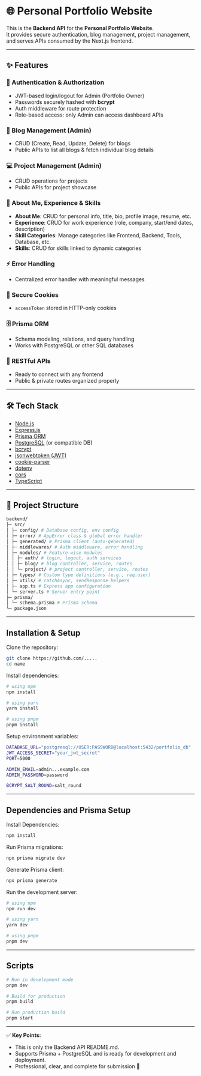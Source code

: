 
# 🌐 Personal Portfolio Website

This is the **Backend API** for the **Personal Portfolio Website**.  
It provides secure authentication, blog management, project management, and serves APIs consumed by the Next.js frontend.

---

## ✨ Features

### 🔐 Authentication & Authorization
- JWT-based login/logout for Admin (Portfolio Owner)
- Passwords securely hashed with **bcrypt**
- Auth middleware for route protection
- Role-based access: only Admin can access dashboard APIs

### 📝 Blog Management (Admin)
- CRUD (Create, Read, Update, Delete) for blogs
- Public APIs to list all blogs & fetch individual blog details

### 💻 Project Management (Admin)
- CRUD operations for projects
- Public APIs for project showcase

### 👤 About Me, Experience & Skills
- **About Me**: CRUD for personal info, title, bio, profile image, resume, etc.
- **Experience**: CRUD for work experience (role, company, start/end dates, description)
- **Skill Categories**: Manage categories like Frontend, Backend, Tools, Database, etc.
- **Skills**: CRUD for skills linked to dynamic categories

### ⚡ Error Handling
- Centralized error handler with meaningful messages

### 🍪 Secure Cookies
- `accessToken` stored in HTTP-only cookies

### 🗄️ Prisma ORM
- Schema modeling, relations, and query handling
- Works with PostgreSQL or other SQL databases

### 📡 RESTful APIs
- Ready to connect with any frontend
- Public & private routes organized properly

---

## 🛠️ Tech Stack
- [Node.js](https://nodejs.org/)
- [Express.js](https://expressjs.com/)
- [Prisma ORM](https://www.prisma.io/)
- [PostgreSQL](https://www.postgresql.org/) (or compatible DB)
- [bcrypt](https://www.npmjs.com/package/bcrypt)
- [jsonwebtoken (JWT)](https://www.npmjs.com/package/jsonwebtoken)
- [cookie-parser](https://www.npmjs.com/package/cookie-parser)
- [dotenv](https://www.npmjs.com/package/dotenv)
- [cors](https://www.npmjs.com/package/cors)
- [TypeScript](https://www.typescriptlang.org/)

---

## 📂 Project Structure
```bash
backend/
├─ src/
│ ├─ config/ # Database config, env config
│ ├─ error/ # AppError class & global error handler
│ ├─ generated/ # Prisma client (auto-generated)
│ ├─ middlewares/ # Auth middleware, error handling
│ ├─ modules/ # Feature-wise modules
│ │ ├─ auth/ # login, logout, auth services
│ │ ├─ blog/ # blog controller, service, routes
│ │ └─ project/ # project controller, service, routes
│ ├─ types/ # Custom type definitions (e.g., req.user)
│ ├─ utils/ # catchAsync, sendResponse helpers
│ ├─ app.ts # Express app configuration
│ └─ server.ts # Server entry point
├─ prisma/
│ └─ schema.prisma # Prisma schema
└─ package.json
```

---

## Installation & Setup

Clone the repository:

```bash
git clone https://github.com/.....
cd name
```

Install dependencies:

```bash
# using npm
npm install

# using yarn
yarn install

# using pnpm
pnpm install
```

Setup environment variables:

```bash
DATABASE_URL="postgresql://USER:PASSWORD@localhost:5432/portfolio_db"
JWT_ACCESS_SECRET="your_jwt_secret"
PORT=5000

ADMIN_EMAIL=admin...example.com
ADMIN_PASSWORD=password

BCRYPT_SALT_ROUND=salt_round
```
---
## Dependencies and Prisma Setup

Install Dependencies:
```bash
npm install
```
Run Prisma migrations:
```bash
npx prisma migrate dev
```
Generate Prisma client:
```bash
npx prisma generate
```

Run the development server:

```bash
# using npm
npm run dev

# using yarn
yarn dev

# using pnpm
pnpm dev
```

---

## Scripts

```bash
# Run in development mode
pnpm dev

# Build for production
pnpm build

# Run production build
pnpm start
```

---

✅ **Key Points:**
- This is only the Backend API README.md.
- Supports Prisma + PostgreSQL and is ready for development and deployment.
- Professional, clear, and complete for submission 🚀